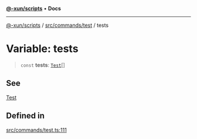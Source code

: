 [**@-xun/scripts**](../../../../README.md) • **Docs**

***

[@-xun/scripts](../../../../README.md) / [src/commands/test](../README.md) / tests

# Variable: tests

> `const` **tests**: [`Test`](../enumerations/Test.md)[]

## See

[Test](../enumerations/Test.md)

## Defined in

[src/commands/test.ts:111](https://github.com/Xunnamius/xscripts/blob/91915b63e10dd6449ad16f4202f487b34227194a/src/commands/test.ts#L111)
